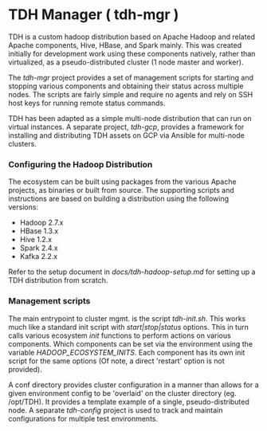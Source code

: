 TDH Manager ( tdh-mgr ) 
=======================

  TDH is a custom hadoop distribution based on Apache Hadoop and related 
Apache components, Hive, HBase, and Spark mainly. This was created initially
for development work using these components natively, rather than virtualized,
as a pseudo-distributed cluster (1 node master and worker).

  The *tdh-mgr* project provides a set of management scripts for starting and 
stopping various components and obtaining their status across multiple nodes.
The scripts are fairly simple and require no agents and rely on SSH host keys 
for running remote status commands.

  TDH has been adapted as a simple multi-node distribution that can run
on virtual instances.  A separate project, *tdh-gcp*, provides a framework
for installing and distributing TDH assets on GCP via Ansible for multi-node 
clusters.


### Configuring the Hadoop Distribution

  The ecosystem can be built using packages from the various
Apache projects, as binaries or built from source. The supporting scripts and
instructions are based on building a distribution using the following
versions:

- Hadoop 2.7.x
- HBase  1.3.x
- Hive   1.2.x
- Spark  2.4.x
- Kafka  2.2.x

Refer to the setup document in *docs/tdh-hadoop-setup.md* for setting
up a TDH distribution from scratch.

### Management scripts

  The main entrypoint to cluster mgmt. is the script *tdh-init.sh*. This 
works much like a standard init script with *start|stop|status* options.
This in turn calls various ecosystem *init* functions to perform actions 
on various components.  Which components can be set via the environment
using the variable *HADOOP_ECOSYSTEM_INITS*. Each component has its own
init script for the same options (Of note, a direct 'restart' option is 
not provided).

  A conf directory provides cluster configuration in a manner than 
allows for a given environment config to be 'overlaid' on the cluster
directory (eg. /opt/TDH). It provides a template example of a single,
pseudo-distributed node. A separate *tdh-config* project is used to 
track and maintain configurations for multiple test environments.


  
